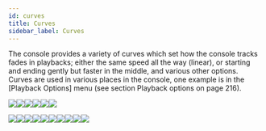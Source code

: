 ```yaml
---
id: curves 
title: Curves
sidebar_label: Curves
---
```


The console provides a variety of curves which set how the console
tracks fades in playbacks; either the same speed all the way (linear),
or starting and ending gently but faster in the middle, and various
other options. Curves are used in various places in the console, one
example is in the \[Playback Options\] menu (see section Playback
options on page 216).

![](/docs/images/image337.png)![](/docs/images/image338.png)![](/docs/images/image339.png)![](/docs/images/image340.png)![](/docs/images/image341.png)![](/docs/images/image342.png)

![](/docs/images/image343.png)![](/docs/images/image344.png)![](/docs/images/image345.png)![](/docs/images/image346.png)![](/docs/images/image347.png)![](/docs/images/image348.png)![](/docs/images/image349.png)![](/docs/images/image350.png)![](/docs/images/image351.png)![](/docs/images/image352.png)


